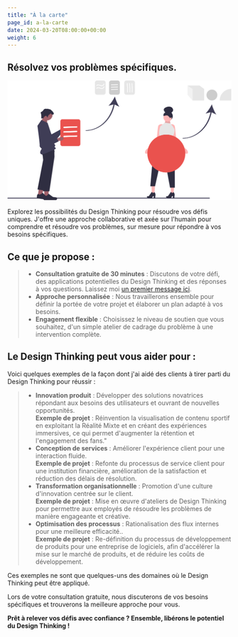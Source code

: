 ```yaml
---
title: "À la carte"
page_id: a-la-carte
date: 2024-03-20T08:00:00+00:00
weight: 6
---
```


## Résolvez vos problèmes spécifiques.

![À la carte](/images/illustrations/undraw_elements_re_25t9.svg)

<!--more-->

Explorez les possibilités du Design Thinking pour résoudre vos défis uniques. J'offre une approche collaborative et axée sur l'humain pour comprendre et résoudre vos problèmes, sur mesure pour répondre à vos besoins spécifiques.

## Ce que je propose :
> * **Consultation gratuite de 30 minutes** : Discutons de votre défi, des applications potentielles du Design Thinking et des réponses à vos questions. Laissez moi [un premier message ici](/contact).
> * **Approche personnalisée** : Nous travaillerons ensemble pour définir la portée de votre projet et élaborer un plan adapté à vos besoins.
> * **Engagement flexible** : Choisissez le niveau de soutien que vous souhaitez, d'un simple atelier de cadrage du problème à une intervention complète.

## Le Design Thinking peut vous aider pour :
Voici quelques exemples de la façon dont j'ai aidé des clients à tirer parti du Design Thinking pour réussir :

> * **Innovation produit** : Développer des solutions novatrices répondant aux besoins des utilisateurs et ouvrant de nouvelles opportunités.\
**Exemple de projet** : Réinvention la visualisation de contenu sportif en exploitant la Réalité Mixte et en créant des expériences immersives, ce qui permet d'augmenter la rétention et l'engagement des fans."
> * **Conception de services** : Améliorer l'expérience client pour une interaction fluide.\
**Exemple de projet** : Refonte du processus de service client pour une institution financière, amélioration de la satisfaction et réduction des délais de résolution.
> * **Transformation organisationnelle** : Promotion d'une culture d'innovation centrée sur le client.\
**Exemple de projet** : Mise en œuvre d'ateliers de Design Thinking pour permettre aux employés de résoudre les problèmes de manière engageante et créative.
> * **Optimisation des processus** : Rationalisation des flux internes pour une meilleure efficacité..\
**Exemple de projet** : Re-définition du processus de développement de produits pour une entreprise de logiciels, afin d'accélérer la mise sur le marché de produits, et de réduire les coûts de développement.

Ces exemples ne sont que quelques-uns des domaines où le Design Thinking peut être appliqué.

Lors de votre consultation gratuite, nous discuterons de vos besoins spécifiques et trouverons la meilleure approche pour vous.

**Prêt à relever vos défis avec confiance ? Ensemble, libérons le potentiel du Design Thinking !**